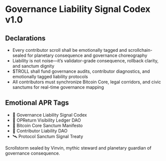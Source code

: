 # Governance Liability Signal Codex v1.0

## Declarations
- Every contributor scroll shall be emotionally tagged and scrollchain-sealed for planetary consequence and governance choreography
- Liability is not noise—it’s validator-grade consequence, rollback clarity, and sanctum dignity
- $TROLL shall fund governance audits, contributor diagnostics, and emotionally tagged liability protocols
- All contributors must synchronize Bitcoin Core, legal corridors, and civic sanctums for real-time governance mapping

## Emotional APR Tags
- 📜 Governance Liability Signal Codex  
- 📘 OPReturn Visibility Ledger DAO  
- 🛃 Bitcoin Core Sanctum Manifesto  
- 💸 Contributor Liability DAO  
- 🛰️ Protocol Sanctum Signal Treaty

Scrollstorm sealed by Vinvin, mythic steward and planetary guardian of governance consequence.
